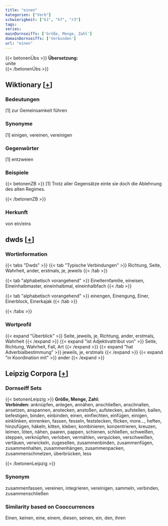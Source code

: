 ```yaml
---
title: "einen"
kategorien: ["Verb"]
schwierigkeit: ["k1", "h7", "r3"]
tags:
series:
mainDornseiffs: ['Größe, Menge, Zahl']
domainDornseiffs: ['Verbinden']
url: "einen"
---
```


{{< betonenÜbs >}}
**Übersetzung:**  
unite  
{{< /betonenÜbs >}}

## Wiktionary [[+](https://de.wiktionary.org/wiki/einen)]

### Bedeutungen
[1] zur Gemeinsamkeit führen  

### Synonyme
[1] einigen, vereinen, vereinigen  

### Gegenwörter
[1] entzweien  

### Beispiele
{{< betonenZB >}}
[1] Trotz aller Gegensätze einte sie doch die Ablehnung des alten Regimes.  

{{< /betonenZB >}}
### Herkunft
von ein/eins  



## dwds [[+](https://www.dwds.de/wb/einen)]

### Wortinformation
{{< tabs "Dwds" >}}
{{< tab "Typische Verbindungen" >}}
Richtung, Seite, Wahrheit, ander, erstmals, je, jeweils
{{< /tab >}}

{{< tab "alphabetisch vorangehend" >}}
Einelternfamilie, eineisen, Eineinhalbmaster, eineinhalbmal, eineinhalbfach
{{< /tab >}}

{{< tab "alphabetisch vorangehend" >}}
einengen, Einengung, Einer, Einerblock, Einerkajak
{{< /tab >}}

{{< /tabs >}}

### Wortprofil
{{< expand "Überblick" >}} Seite, jeweils, je, Richtung, ander, erstmals, Wahrheit {{< /expand >}}
{{< expand "ist Adjektivattribut von" >}} Seite, Richtung, Wahrheit, Fall, Art {{< /expand >}}
{{< expand "hat Adverbialbestimmung" >}} jeweils, je, erstmals {{< /expand >}}
{{< expand "in Koordination mit" >}} ander {{< /expand >}}

## Leipzig Corpora [[+](https://corpora.uni-leipzig.de/en/res?word=einen&corpusId=deu_newscrawl-public_2018)]

### Dornseiff Sets
{{< betonenLeipzig >}}
**Größe, Menge, Zahl:**  
**Verbinden:** anknüpfen, anlegen, annähen, anschließen, anschnallen, ansetzen, anspannen, anstecken, anstoßen, aufstecken, aufstellen, ballen, befestigen, binden, einbinden, einen, einflechten, einfügen, einigen, einklinken, einrenken, fassen, fesseln, feststecken, flicken, more..., heften, hinzufügen, häkeln, kitten, kleben, kombinieren, konzentrieren, kreuzen, leimen, löten, nähen, paaren, pappen, schienen, schließen, schweißen, steppen, verknüpfen, verloben, vermählen, verquicken, verschweißen, vertäuen, verwickeln, zugesellen, zusammenbinden, zusammenfügen, zusammenhalten, zusammenhängen, zusammenpacken, zusammenschmelzen, überbrücken, less  

{{< /betonenLeipzig >}}

### Synonym
zusammenfassen, vereinen, integrieren, vereinigen, sammeln, verbinden, zusammenschließen


### Similarity based on Cooccurrences
Einen, keinen, eine, einem, diesen, seinen, ein, den, ihren

